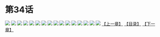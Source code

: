 # 第34话
![](https://s1.baozimh.com/scomic/yuekanshaonuyeqijun-chunquan/0/38-zolc/1.jpg)
![](https://s1.baozimh.com/scomic/yuekanshaonuyeqijun-chunquan/0/38-zolc/2.jpg)
![](https://s1.baozimh.com/scomic/yuekanshaonuyeqijun-chunquan/0/38-zolc/3.jpg)
![](https://s1.baozimh.com/scomic/yuekanshaonuyeqijun-chunquan/0/38-zolc/4.jpg)
![](https://s1.baozimh.com/scomic/yuekanshaonuyeqijun-chunquan/0/38-zolc/5.jpg)
![](https://s1.baozimh.com/scomic/yuekanshaonuyeqijun-chunquan/0/38-zolc/6.jpg)
![](https://s1.baozimh.com/scomic/yuekanshaonuyeqijun-chunquan/0/38-zolc/7.jpg)
![](https://s1.baozimh.com/scomic/yuekanshaonuyeqijun-chunquan/0/38-zolc/8.jpg)
![](https://s1.baozimh.com/scomic/yuekanshaonuyeqijun-chunquan/0/38-zolc/9.jpg)
![](https://s1.baozimh.com/scomic/yuekanshaonuyeqijun-chunquan/0/38-zolc/10.jpg)
![](https://s1.baozimh.com/scomic/yuekanshaonuyeqijun-chunquan/0/38-zolc/11.jpg)
![](https://s1.baozimh.com/scomic/yuekanshaonuyeqijun-chunquan/0/38-zolc/12.jpg)
![](https://s1.baozimh.com/scomic/yuekanshaonuyeqijun-chunquan/0/38-zolc/13.jpg)
![](https://s1.baozimh.com/scomic/yuekanshaonuyeqijun-chunquan/0/38-zolc/14.jpg)
![](https://s1.baozimh.com/scomic/yuekanshaonuyeqijun-chunquan/0/38-zolc/15.jpg)
![](https://s1.baozimh.com/scomic/yuekanshaonuyeqijun-chunquan/0/38-zolc/16.jpg)
[【上一章】](./33.md)
[【目录】](./README.md)
[【下一章】](./35.md)
